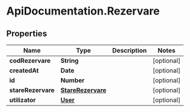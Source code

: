 # ApiDocumentation.Rezervare

## Properties

Name | Type | Description | Notes
------------ | ------------- | ------------- | -------------
**codRezervare** | **String** |  | [optional] 
**createdAt** | **Date** |  | [optional] 
**id** | **Number** |  | [optional] 
**stareRezervare** | [**StareRezervare**](StareRezervare.md) |  | [optional] 
**utilizator** | [**User**](User.md) |  | [optional] 


